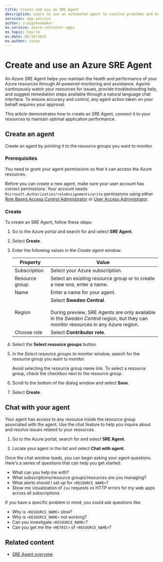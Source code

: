 ```yaml
---
title: Create and use an SRE Agent
description: Learn to use an automated agent to resolve problems and keep your apps running in Azure.
services: app-service
author: craigshoemaker
ms.service: azure-container-apps
ms.topic: how-to
ms.date: 05/16/2025
ms.author: cshoe
---
```


# Create and use an Azure SRE Agent

An Azure SRE Agent helps you maintain the health and performance of your Azure resources through AI-powered monitoring and assistance. Agents continuously watch your resources for issues, provide troubleshooting help, and suggest remediation steps available through a natural language chat interface. To ensure accuracy and control, any agent action taken on your behalf requires your approval.

This article demonstrates how to  create an SRE Agent, connect it to your resources to maintain optimal application performance.

## Create an agent

Create an agent by pointing it to the resource groups you want to monitor.

### Prerequisites

You need to grant your agent permissions so that it can access the Azure resources.

Before you can create a new agent, make sure your user account has correct permissions. Your account needs `Microsoft.Authorization/roleAssignments/write` permissions using either [Role Based Access Control Administrator](/azure/role-based-access-control/built-in-roles) or [User Access Administrator](/azure/role-based-access-control/built-in-roles).

### Create

To create an SRE Agent, follow these steps:

1. Go to the Azure portal and search for and select **SRE Agent**.

1. Select **Create**.

1. Enter the following values in the *Create agent* window:

    | Property | Value |
    |---|---|
    | Subscription | Select your Azure subscription. |
    | Resource group | Select an existing resource group or to create a new one, enter a name.  |
    | Name | Enter a name for your agent. |
    | Region | Select **Sweden Central**.<br><br>During preview, SRE Agents are only available in the *Sweden Central* region, but they can monitor resources in any Azure region.|
    | Choose role | Select **Contributor role**. |

1. Select the **Select resource groups** button.

1. In the *Select resource groups to monitor* window, search for the resource group you want to monitor.

    Avoid selecting the resource group name link. To select a resource group, check the checkbox next to the resource group.

1. Scroll to the bottom of the dialog window and select **Save**.

1. Select **Create**.

## Chat with your agent

Your agent has access to any resource inside the resource group associated with the agent. Use the chat feature to help you inquire about and resolve issues related to your resources.

1. Go to the Azure portal, search for and select **SRE Agent**.

1. Locate your agent in the list and select **Chat with agent**.

Once the chat window loads, you can begin asking your agent questions. Here's a series of questions that can help you get started:

- What can you help me with?
- What subscriptions/resource groups/resources are you managing?
- What alerts should I set up for `<RESOURCE_NAME>`?
- Show me visualization of `2xx` requests vs HTTP errors for my web apps across all subscriptions

If you have a specific problem in mind, you could ask questions like:

- Why is `<RESOURCE_NAME>` slow?
- Why is `<RESOURCE_NAME>` not working?
- Can you investigate `<RESOURCE_NAME>`?
- Can you get me the `<METRIC>` of `<RESOURCE_NAME>`?

## Related content

- [SRE Agent overview](./sre-agent-overview.md)
